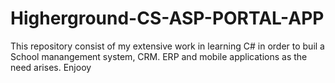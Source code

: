 # Higherground-CS-ASP-PORTAL-APP
This repository consist of my extensive work in learning C# in order to buil a School manangement system, CRM. ERP and mobile applications as the need arises. Enjooy 
